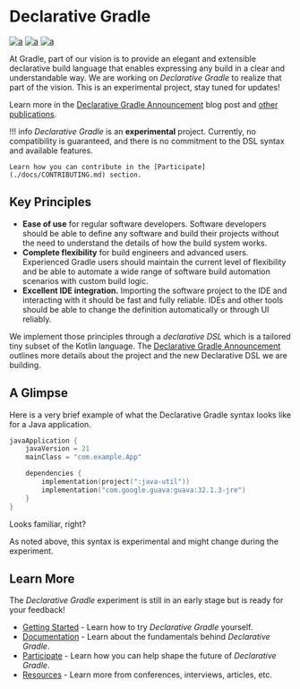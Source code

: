 # Declarative Gradle

[![a](https://img.shields.io/badge/slack-%23declarative_gradle-brightgreen?style=flat&logo=slack)](https://gradle.org/slack-invite)
[![a](https://img.shields.io/badge/Getting-Started-blue?style=flat)](./docs/getting-started/README.md)
[![a](https://img.shields.io/badge/Roadmap-Public-brightgreen?style=flat)](./docs/ROADMAP.md)

At Gradle, part of our vision is to provide an elegant and extensible declarative build language
that enables expressing any build in a clear and understandable way.
We are working on _Declarative Gradle_ to realize that part of the vision.
This is an experimental project, stay tuned for updates!

Learn more in the [Declarative Gradle Announcement](https://blog.gradle.org/declarative-gradle)
blog post and [other publications](./publications/README.md).

!!! info
    _Declarative Gradle_ is an **experimental** project.
    Currently, no compatibility is guaranteed, and there is no commitment to the DSL syntax
    and available features.

    Learn how you can contribute in the [Participate](./docs/CONTRIBUTING.md) section.

## Key Principles

- **Ease of use** for regular software developers.
  Software developers should be able to define any software and build their projects
  without the need to understand the details of how the build system works.
- **Complete flexibility** for build engineers and advanced users.
  Experienced Gradle users should maintain the current level of flexibility and be able
  to automate a wide range of software build automation scenarios with custom build logic.
- **Excellent IDE integration.**
  Importing the software project to the IDE and interacting with it should be fast and fully reliable.
  IDEs and other tools should be able to change the definition automatically or through UI reliably.

We implement those principles through a _declarative DSL_ which is a tailored tiny subset of the Kotlin language.
The [Declarative Gradle Announcement](https://blog.gradle.org/declarative-gradle)
outlines more details about the project and the new Declarative DSL we are building.

<!-- TODO: Add project manifesto -->

## A Glimpse

Here is a very brief example of what the Declarative Gradle syntax looks like for a Java application.

```kotlin
javaApplication {
    javaVersion = 21
    mainClass = "com.example.App"

    dependencies {
        implementation(project(":java-util"))
        implementation("com.google.guava:guava:32.1.3-jre")
    }
}
```

Looks familiar, right?

As noted above, this syntax is experimental and might change during the experiment.

## Learn More

The _Declarative Gradle_ experiment is still in an early stage but is ready for your feedback!

* [Getting Started](docs/getting-started/README.md) - Learn how to try _Declarative Gradle_ yourself.
* [Documentation](docs/reference/README.md) - Learn about the fundamentals behind _Declarative Gradle_.
* [Participate](docs/CONTRIBUTING.md) - Learn how you can help shape the future of _Declarative Gradle_.
* [Resources](publications/README.md) - Learn more from conferences, interviews, articles, etc.
